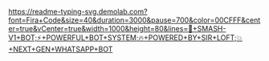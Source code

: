 https://readme-typing-svg.demolab.com?font=Fira+Code&size=40&duration=3000&pause=700&color=00CFFF&center=true&vCenter=true&width=1000&height=80&lines=🤖+SMASH-V1+BOT;⚡+POWERFUL+BOT+SYSTEM;🔥+POWERED+BY+SIR+LOFT;💥+NEXT+GEN+WHATSAPP+BOT